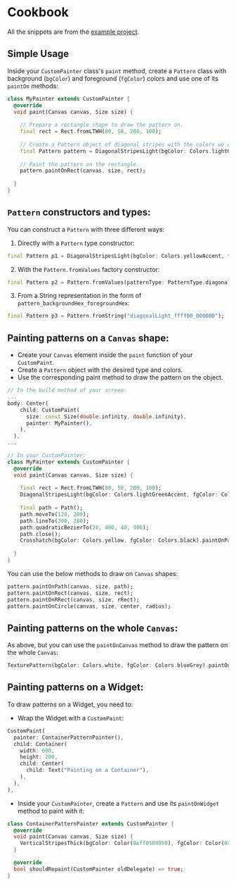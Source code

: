 # Cookbook

All the snippets are from the [example project](https://github.com/whiplashoo/patterns_canvas/tree/main/example).

## Simple Usage
Inside your `CustomPainter` class's `paint` method, create a `Pattern` class with background (`bgColor`) and foreground (`fgColor`) colors and use one of its `paintOn` methods:

```dart
class MyPainter extends CustomPainter {
  @override
  void paint(Canvas canvas, Size size) {
  
    // Prepare a rectangle shape to draw the pattern on.
    final rect = Rect.fromLTWH(80, 50, 200, 100);
    
    // Create a Pattern object of diagonal stripes with the colors we want.
    final Pattern pattern = DiagonalStripesLight(bgColor: Colors.lightGreenAccent, fgColor: Colors.black);
    
    // Paint the pattern on the rectangle. 
    pattern.paintOnRect(canvas, size, rect);
    
  }
}
```

## `Pattern` constructors and types:
You can construct a `Pattern` with three different ways:

1. Directly with a `Pattern` type constructor:
```dart
final Pattern p1 = DiagonalStripesLight(bgColor: Colors.yellowAccent, fgColor: Colors.black);
```

2. With the `Pattern.fromValues` factory constructor:
```dart
final Pattern p2 = Pattern.fromValues(patternType: PatternType.diagonalLight, bgColor: Colors.yellowAccent, fgColor: Colors.black);
```

3. From a String representation in the form of `pattern_backgroundHex_foregroundHex`:
```dart
final Pattern p3 = Pattern.fromString("diagonalLight_ffff00_000000");
```

## Painting patterns on a `Canvas` shape:
- Create your `Canvas` element inside the `paint` function of your `CustomPaint`.
- Create a `Pattern` object with the desired type and colors.
- Use the corresponding paint method to draw the pattern on the object.

```dart
// In the build method of your screen:
...
body: Center(
    child: CustomPaint(
      size: const Size(double.infinity, double.infinity),
      painter: MyPainter(),
    ),
  ),
...

// In your CustomPainter:
class MyPainter extends CustomPainter {
  @override
  void paint(Canvas canvas, Size size) {
  
    final rect = Rect.fromLTWH(80, 50, 200, 100);
    DiagonalStripesLight(bgColor: Colors.lightGreenAccent, fgColor: Colors.black).paintOnRect(canvas, size, rect);
    
    final path = Path();
    path.moveTo(120, 200);
    path.lineTo(300, 280);
    path.quadraticBezierTo(20, 400, 40, 300);
    path.close();
    Crosshatch(bgColor: Colors.yellow, fgColor: Colors.black).paintOnPath(canvas, size, path);
    
  }
}
```

You can use the below methods to draw on `Canvas` shapes:
```dart
pattern.paintOnPath(canvas, size, path);
pattern.paintOnRect(canvas, size, rect);
pattern.paintOnRRect(canvas, size, rRect);
pattern.paintOnCircle(canvas, size, center, radius);
```

## Painting patterns on the whole `Canvas`:
As above, but you can use the `paintOnCanvas` method to draw the pattern on the whole `Canvas`:

```dart
TexturePattern(bgColor: Colors.white, fgColor: Colors.blueGrey).paintOnCanvas(canvas, size);
```

## Painting patterns on a Widget:
To draw patterns on a Widget, you need to:

- Wrap the Widget with a `CustomPaint`:
```dart
CustomPaint(
  painter: ContainerPatternPainter(),
  child: Container(
    width: 600,
    height: 200,
    child: Center(
      child: Text("Painting on a Container"),
    ),
  ),
),
```
- Inside your `CustomPainter`, create a `Pattern` and use its `paintOnWidget` method to paint with it:

```dart
class ContainerPatternPainter extends CustomPainter {
  @override
  void paint(Canvas canvas, Size size) {
    VerticalStripesThick(bgColor: Color(0xff0509050), fgColor: Color(0xfffdbf6f)).paintOnWidget(canvas, size);
  }

  @override
  bool shouldRepaint(CustomPainter oldDelegate) => true;
}
```

